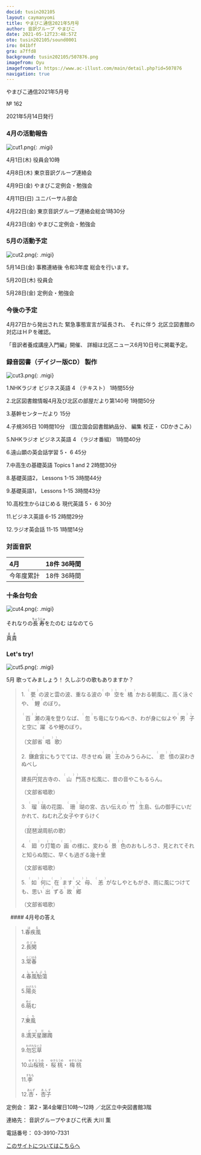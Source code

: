 ```yaml
---
docid: tusin202105
layout: caymanyomi
title: やまびこ通信2021年5月号
author: 音訳グループ やまびこ
date: 2021-05-12T23:48:57Z
oto: tusin202105/sound0001
iro: 041bff
gra: a7ffd8
background: tusin202105/507876.png
imagefrom: Oyu
imagefromurl: https://www.ac-illust.com/main/detail.php?id=507876
navigation: true
---
```


<span data-dur="4.119" data-begin="2.750" id="xmri_0001" markdown="1">やまびこ通信2021年5月号</span>

<span data-dur="2.654" data-begin="6.869" id="xmri_0002" markdown="1">№ 162</span>

<span data-dur="4.689" data-begin="9.523" id="xmri_0003" markdown="1">2021年5月14日発行</span>


### <span data-dur="3.322" data-begin="19.300" id="xmri_0006" markdown="1">4月の活動報告</span>

![cut1.png](media/tusin202105/cut1.png){: .migi}

<span data-dur="2.144" data-begin="24.472" id="xmri_0008" markdown="1">4月1日(木)</span>
<span data-dur="2.753" data-begin="26.616" id="xmri_0009" markdown="1">役員会10時</span>

<span data-dur="2.023" data-begin="29.369" id="xmri_000A" markdown="1">4月8日(木)</span>
<span data-dur="3.363" data-begin="31.392" id="xmri_000B" markdown="1">東京音訳グループ連絡会</span>

<span data-dur="2.11" data-begin="34.755" id="xmri_000C" markdown="1">4月9日(金)</span>
<span data-dur="3.537" data-begin="36.865" id="xmri_000D" markdown="1">やまびこ定例会・勉強会</span>

<span data-dur="2.397" data-begin="40.402" id="xmri_000E" markdown="1">4月11日(日)</span>
<span data-dur="2.504" data-begin="42.799" id="xmri_000F" markdown="1">ユニバーサル部会</span>

<span data-dur="2.355" data-begin="45.303" id="xmri_0010" markdown="1">4月22日(金)</span>
<span data-dur="5.082" data-begin="47.658" id="xmri_0011" markdown="1">東京音訳グループ連絡会総会1時30分</span>

<span data-dur="2.475" data-begin="52.740" id="xmri_0012" markdown="1">4月23日(金)</span>
<span data-dur="4.937" data-begin="55.215" id="xmri_0013" markdown="1">やまびこ定例会・勉強会</span>


### <span data-dur="3.178" data-begin="60.152" id="xmri_0014" markdown="1">5月の活動予定</span>

![cut2.png](media/tusin202105/cut2.png){: .migi}

<span data-dur="2.151" data-begin="65.180" id="xmri_0016" markdown="1">5月14日(金)</span>
<span data-dur="5.775" data-begin="67.331" id="xmri_0017" markdown="1">事務連絡後 令和3年度 総会を行います。</span>

<span data-dur="2.023" data-begin="73.106" id="xmri_0018" markdown="1">5月20日(木)</span>
<span data-dur="2.149" data-begin="75.129" id="xmri_0019" markdown="1">役員会</span>

<span data-dur="2.469" data-begin="77.278" id="xmri_001A" markdown="1">5月28日(金)</span>
<span data-dur="4.386" data-begin="79.747" id="xmri_001B" markdown="1">定例会・勉強会</span>


### <span data-dur="2.63" data-begin="84.133" id="xmri_001C" markdown="1">今後の予定</span>

<span data-dur="5.246" data-begin="86.763" id="xmri_001D" markdown="1">4月27日から発出された 緊急事態宣言が延長され、</span>
<span data-dur="6.143" data-begin="92.009" id="xmri_001E" markdown="1">それに伴う 北区立図書館の対応はＨＰを確認。</span>

<span data-dur="3.141" data-begin="98.152" id="xmri_001F" markdown="1">「音訳者養成講座入門編」開催、</span>
<span data-dur="6.948" data-begin="101.293" id="xmri_0020" markdown="1">詳細は北区ニュース6月10日号に掲載予定。</span>


### <span data-dur="4.732" data-begin="108.241" id="xmri_0021" markdown="1">録音図書（デイジー版CD） 製作</span>

![cut3.png](media/tusin202105/cut3.png){: .migi}




<span data-dur="0.815" data-begin="116.487" id="xmri_0024" markdown="1">1.</span><span data-dur="3.306" data-begin="117.302" id="xmri_0025" markdown="1">NHKラジオ ビジネス英語 4</span>
<span data-dur="1.065" data-begin="120.608" id="xmri_0026" markdown="1">（テキスト）</span>
<span data-dur="2.76" data-begin="121.673" id="xmri_0027" markdown="1">1時間55分</span>


<span data-dur="0.704" data-begin="124.433" id="xmri_0028" markdown="1">2.</span><span data-dur="5.287" data-begin="125.137" id="xmri_0029" markdown="1">北区図書館情報4月及び北区の部屋だより第140号</span>
<span data-dur="2.601" data-begin="130.424" id="xmri_002A" markdown="1">1時間50分</span>


<span data-dur="0.87" data-begin="133.025" id="xmri_002B" markdown="1">3.</span><span data-dur="1.738" data-begin="133.895" id="xmri_002C" markdown="1">基幹センターだより</span>
<span data-dur="2.004" data-begin="135.633" id="xmri_002D" markdown="1">15分</span>


<span data-dur="0.797" data-begin="137.637" id="xmri_002E" markdown="1">4.</span><span data-dur="2.481" data-begin="138.434" id="xmri_002F" markdown="1">子規365日</span>
<span data-dur="1.612" data-begin="140.915" id="xmri_0030" markdown="1">10時間10分</span>
<span data-dur="2.631" data-begin="142.527" id="xmri_0031" markdown="1">（国立国会図書館納品分、</span>
<span data-dur="3.899" data-begin="145.158" id="xmri_0032" markdown="1">編集 校正・ CDかきこみ）</span>


<span data-dur="0.715" data-begin="149.057" id="xmri_0033" markdown="1">5.</span><span data-dur="3.305" data-begin="149.772" id="xmri_0034" markdown="1">NHKラジオ ビジネス英語 4</span>
<span data-dur="1.427" data-begin="153.077" id="xmri_0035" markdown="1">（ラジオ番組）</span>
<span data-dur="2.668" data-begin="154.504" id="xmri_0036" markdown="1">1時間40分</span>


<span data-dur="0.859" data-begin="157.172" id="xmri_0037" markdown="1">6.</span><span data-dur="3.337" data-begin="158.031" id="xmri_0038" markdown="1">遠山顕の英会話学習 5・ 6</span>
<span data-dur="2.254" data-begin="161.368" id="xmri_0039" markdown="1">45分</span>


<span data-dur="0.828" data-begin="163.622" id="xmri_003A" markdown="1">7.</span><span data-dur="2.036" data-begin="164.450" id="xmri_003B" markdown="1">中高生の基礎英語</span>
<span data-dur="1.594" data-begin="166.486" id="xmri_003C" markdown="1">Topics 1 and 2</span>
<span data-dur="2.615" data-begin="168.080" id="xmri_003D" markdown="1">2時間30分</span>


<span data-dur="0.848" data-begin="170.695" id="xmri_003E" markdown="1">8.</span><span data-dur="1.285" data-begin="171.543" id="xmri_003F" markdown="1">基礎英語2，</span>
<span data-dur="1.854" data-begin="172.828" id="xmri_0040" markdown="1">Lessons 1-15</span>
<span data-dur="2.953" data-begin="174.682" id="xmri_0041" markdown="1">3時間44分</span>


<span data-dur="0.813" data-begin="177.635" id="xmri_0042" markdown="1">9.</span><span data-dur="1.458" data-begin="178.448" id="xmri_0043" markdown="1">基礎英語1，</span>
<span data-dur="1.854" data-begin="179.906" id="xmri_0044" markdown="1">Lessons 1-15</span>
<span data-dur="3.003" data-begin="181.760" id="xmri_0045" markdown="1">3時間43分</span>


<span data-dur="0.801" data-begin="184.763" id="xmri_0046" markdown="1">10.</span><span data-dur="3.803" data-begin="185.564" id="xmri_0047" markdown="1">高校生からはじめる 現代英語 5・ 6</span>
<span data-dur="2.141" data-begin="189.367" id="xmri_0048" markdown="1">30分</span>


<span data-dur="1.099" data-begin="191.508" id="xmri_0049" markdown="1">11.</span><span data-dur="1.501" data-begin="192.607" id="xmri_004A" markdown="1">ビジネス英語</span>
<span data-dur="1.519" data-begin="194.108" id="xmri_004B" markdown="1">6-15</span>
<span data-dur="2.779" data-begin="195.627" id="xmri_004C" markdown="1">2時間29分</span>


<span data-dur="0.946" data-begin="198.406" id="xmri_004D" markdown="1">12.</span><span data-dur="1.514" data-begin="199.352" id="xmri_004E" markdown="1">ラジオ英会話</span>
<span data-dur="1.54" data-begin="200.866" id="xmri_004F" markdown="1">11-15</span>
<span data-dur="3.394" data-begin="202.406" id="xmri_0050" markdown="1">1時間14分</span>


### <span data-dur="2.666" data-begin="205.800" id="xmri_0051" markdown="1">対面音訳</span>

<span data-dur="1.078" data-begin="208.466" id="xmri_0052" markdown="1">4月</span> | <span data-dur="3.434" data-begin="209.544" id="xmri_0053" markdown="1">18件 36時間</span>
|:---|---:|
<span data-dur="1.591" data-begin="212.978" id="xmri_0054" markdown="1">今年度累計</span> | <span data-dur="4.834" data-begin="214.569" id="xmri_0055" markdown="1">18件 36時間</span>


### <span data-dur="3.468" data-begin="219.403" id="xmri_0056" markdown="1">十条台句会</span>

![cut4.png](media/tusin202105/cut4.png){: .migi}

<span data-dur="8.346" data-begin="224.721" id="xmri_0058" markdown="1">それなりの<ruby class="ruby_level_7">長寿<rp>(</rp><rt>ちょうじゅ</rt><rp>)</rp></ruby>をたのむ はなのてら</span>

<span data-dur="2.417" data-begin="233.067" id="xmri_0059" markdown="1" class="haigo"><ruby class="ruby_level_6">真<rp>(</rp><rt>ま</rt><rp>)</rp>貴<rp>(</rp><rt>き</rt><rp>)</rp></ruby></span>

### <span data-dur="2.449" data-begin="235.984" id="xmri_005B" markdown="1">Let's try!</span>


![cut5.png](media/tusin202105/cut5.png){: .migi}

<span data-dur="3.034" data-begin="240.283" id="xmri_005D" markdown="1">5月 歌ってみましょう！</span>
<span data-dur="3.553" data-begin="243.317" id="xmri_005E" markdown="1">久しぶりの歌もありますか？</span>


<blockquote markdown="1">
1.&ensp;<ruby>甍<rp>(</rp><rt>（　　　）</rt><rp>)</rp></ruby>の波と雲の波、重なる波の<ruby class="ruby_level_1">中<rp>(</rp><rt>（　　　）</rt><rp>)</rp>空<rp>(</rp><rt>）</rt><rp>)</rp></ruby>を<ruby>橘<rp>(</rp><rt>（　　　）</rt><rp>)</rp></ruby>かおる朝風に、高く泳ぐや、<ruby>鯉<rp>(</rp><rt>（　　　）</rt><rp>)</rp></ruby>のぼり。

<ruby class="ruby_level_7">百<rp>(</rp><rt>（　　　）</rt><rp>)</rp>瀬<rp>(</rp><rt>）</rt><rp>)</rp></ruby>の滝を登りなば、<ruby>忽<rp>(</rp><rt>（　　　）</rt><rp>)</rp></ruby>ち竜になりぬべき、わが身に似よや<ruby class="ruby_level_1">男<rp>(</rp><rt>（　　　）</rt><rp>)</rp>子<rp>(</rp><rt>）</rt><rp>)</rp></ruby>と空に<ruby class="ruby_level_7">躍<rp>(</rp><rt>（　　　）</rt><rp>)</rp></ruby>るや鯉のぼり。

（文部省<ruby class="ruby_level_4">唱<rp>(</rp><rt>（　　　）</rt><rp>)</rp>歌<rp>(</rp><rt>）</rt><rp>)</rp></ruby>）

2.&ensp;<ruby>鎌倉宮<rp>(</rp><rt>（　　　）</rt><rp>)</rp></ruby>にもうでては、尽きせぬ<ruby class="ruby_level_2">親<rp>(</rp><rt>（　　　）</rt><rp>)</rp>王<rp>(</rp><rt>）</rt><rp>)</rp></ruby>のみうらみに、<ruby class="ruby_level_7">悲<rp>(</rp><rt>（　　　）</rt><rp>)</rp>憤<rp>(</rp><rt>）</rt><rp>)</rp></ruby>の涙わきぬべし

<ruby class="ruby_level_4">建長円覚古寺<rp>(</rp><rt>(</rt><rp>)</rp></ruby>の、<ruby class="ruby_level_2">山<rp>(</rp><rt>（　　　）</rt><rp>)</rp>門<rp>(</rp><rt>）</rt><rp>)</rp></ruby>高き松風に、昔の音やこもるらん。

（文部省唱歌）

3.&ensp;<ruby>瑠<rp>(</rp><rt>（　　　）</rt><rp>)</rp>璃<rp>(</rp><rt>）</rt><rp>)</rp></ruby>の花園、<ruby>珊<rp>(</rp><rt>（　　　）</rt><rp>)</rp>瑚<rp>(</rp><rt>）</rt><rp>)</rp></ruby>の宮、古い伝えの<ruby class="ruby_level_1">竹<rp>(</rp><rt>（　　　）</rt><rp>)</rp>生<rp>(</rp><rt>）</rt><rp>)</rp></ruby>島、仏の御手にいだかれて、ねむれ<ruby class="ruby_level_7">乙女子<rp>(</rp><rt>（　　　）</rt><rp>)</rp></ruby>やすらけく

（<ruby>琵琶湖<rp>(</rp><rt>（　　　）</rt><rp>)</rp></ruby>周航の歌）

4.&ensp;<ruby>廻<rp>(</rp><rt>（　　　）</rt><rp>)</rp></ruby>り<ruby>灯<rp>(</rp><rt>(</rt><rp>)</rp>篭<rp>(</rp><rt>）</rt><rp>)</rp></ruby>の<ruby class="ruby_level_2">画<rp>(</rp><rt>（　　　）</rt><rp>)</rp></ruby>の様に、変わる<ruby class="ruby_level_4">景<rp>(</rp><rt>（　　　）</rt><rp>)</rp>色<rp>(</rp><rt>）</rt><rp>)</rp></ruby>のおもしろさ、見とれてそれと知らぬ間に、早くも過ぎる<ruby class="ruby_level_7">幾十里<rp>(</rp><rt>（　　　）</rt><rp>)</rp></ruby>

（文部省唱歌）

5.&ensp;<ruby class="ruby_level_7">如<rp>(</rp><rt>（　　　）</rt><rp>)</rp>何<rp>(</rp><rt>）</rt><rp>)</rp></ruby>に<ruby class="ruby_level_5">在<rp>(</rp><rt>（　　　）</rt><rp>)</rp></ruby>ます<ruby class="ruby_level_2">父<rp>(</rp><rt>（　　　）</rt><rp>)</rp>母<rp>(</rp><rt>）</rt><rp>)</rp></ruby>、<ruby>恙<rp>(</rp><rt>（　　　）</rt><rp>)</rp></ruby>がなしやともがき、雨に風につけても、思い<ruby class="ruby_level_1">出<rp>(</rp><rt>（　　　）</rt><rp>)</rp></ruby>ずる<ruby class="ruby_level_6">故<rp>(</rp><rt>（　　　）</rt><rp>)</rp>郷<rp>(</rp><rt>）</rt><rp>)</rp></ruby>

（文部省唱歌）


</blockquote>
&ensp;
#### <span data-dur="2.257" data-begin="251.395" id="xmri_0060" markdown="1">4月号の答え</span>

<blockquote markdown="1">

<span data-dur="0.815" data-begin="253.652" id="xmri_0061" markdown="1">1.</span><span data-dur="1.732" data-begin="254.467" id="xmri_0062" markdown="1"><ruby class="ruby_level_7">春疾風<rp>(</rp><rt>はる</rt><rp>)</rp></ruby></span>


<span data-dur="0.704" data-begin="256.199" id="xmri_0063" markdown="1">2.</span><span data-dur="1.491" data-begin="256.903" id="xmri_0064" markdown="1"><ruby class="ruby_level_7">長閑<rp>(</rp><rt>のどか</rt><rp>)</rp></ruby></span>


<span data-dur="0.871" data-begin="258.394" id="xmri_0065" markdown="1">3.</span><span data-dur="1.52" data-begin="259.265" id="xmri_0066" markdown="1"><ruby class="ruby_level_5">常春<rp>(</rp><rt>とこはる</rt><rp>)</rp></ruby></span>


<span data-dur="0.797" data-begin="260.785" id="xmri_0067" markdown="1">4.</span><span data-dur="2.101" data-begin="261.582" id="xmri_0068" markdown="1"><ruby>春風駘蕩<rp>(</rp><rt>しゅんぷう</rt><rp>)</rp></ruby></span>


<span data-dur="0.714" data-begin="263.683" id="xmri_0069" markdown="1">5.</span><span data-dur="1.546" data-begin="264.397" id="xmri_006A" markdown="1"><ruby class="ruby_level_7">陽炎<rp>(</rp><rt>かげろう</rt><rp>)</rp></ruby></span>


<span data-dur="0.859" data-begin="265.943" id="xmri_006B" markdown="1">6.</span><span data-dur="1.454" data-begin="266.802" id="xmri_006C" markdown="1"><ruby>萌<rp>(</rp><rt>めぐ</rt><rp>)</rp></ruby>む</span>


<span data-dur="0.828" data-begin="268.256" id="xmri_006D" markdown="1">7.</span><span data-dur="1.329" data-begin="269.084" id="xmri_006E" markdown="1"><ruby class="ruby_level_2">東<rp>(</rp><rt>こ</rt><rp>)</rp>風<rp>(</rp><rt>ち</rt><rp>)</rp></ruby></span>


<span data-dur="0.847" data-begin="270.413" id="xmri_006F" markdown="1">8.</span><span data-dur="1.935" data-begin="271.260" id="xmri_0070" markdown="1"><ruby>満天星躑躅<rp>(</rp><rt>どうだん</rt><rp>)</rp></ruby></span>


<span data-dur="0.813" data-begin="273.195" id="xmri_0071" markdown="1">9.</span><span data-dur="1.852" data-begin="274.008" id="xmri_0072" markdown="1"><ruby>勿忘草<rp>(</rp><rt>わすれなぐさ</rt><rp>)</rp></ruby></span>


<span data-dur="0.801" data-begin="275.860" id="xmri_0073" markdown="1">10.</span><span data-dur="1.175" data-begin="276.661" id="xmri_0074" markdown="1"><ruby class="ruby_level_7">山桜桃<rp>(</rp><rt>ゆすらうめ</rt><rp>)</rp></ruby>・</span>
<span data-dur="1.175" data-begin="277.836" id="xmri_0075" markdown="1"><ruby class="ruby_level_7">桜桃<rp>(</rp><rt>ゆすらうめ</rt><rp>)</rp></ruby>・</span>
<span data-dur="1.674" data-begin="279.011" id="xmri_0076" markdown="1"><ruby class="ruby_level_7">梅桃<rp>(</rp><rt>ゆすらうめ</rt><rp>)</rp></ruby></span>


<span data-dur="1.099" data-begin="280.685" id="xmri_0077" markdown="1">11.</span><span data-dur="1.524" data-begin="281.784" id="xmri_0078" markdown="1"><ruby>李<rp>(</rp><rt>すもも</rt><rp>)</rp></ruby></span>


<span data-dur="0.946" data-begin="283.308" id="xmri_0079" markdown="1">12.</span><span data-dur="0.909" data-begin="284.254" id="xmri_007A" markdown="1"><ruby>杏<rp>(</rp><rt>あんず</rt><rp>)</rp></ruby>・</span>
<span data-dur="1.408" data-begin="285.163" id="xmri_007B" markdown="1"><ruby>杏子<rp>(</rp><rt>あんず</rt><rp>)</rp></ruby></span>

</blockquote>


<span data-dur="1.205" data-begin="286.571" id="xmri_007C" markdown="1">定例会：</span>
<span data-dur="3.237" data-begin="287.776" id="xmri_007D" markdown="1">第2・第4金曜日10時～12時</span>
<span data-dur="3.048" data-begin="291.013" id="xmri_007E" markdown="1">／北区立中央図書館3階</span>  

<span data-dur="1.318" data-begin="294.061" id="xmri_007F" markdown="1">連絡先：</span>
<span data-dur="4.237" data-begin="295.379" id="xmri_0080" markdown="1">音訳グループやまびこ代表 大川 薫</span>  

<span data-dur="1.41" data-begin="299.616" id="xmri_0081" markdown="1">電話番号：</span>
<span data-dur="4.305" data-begin="301.026" id="xmri_0082" markdown="1">03-3910-7331</span>  

<a data-dur="5.929" data-begin="305.331" id="xmri_0083" markdown="1" href="mailto:ymbk2016ml@gmail.com?Subject=やまびこウェブサイトについて">このサイトについてはこちらへ</a>



